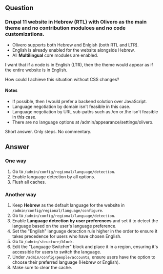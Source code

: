 ## Question

### Drupal 11 website in Hebrew (RTL) with Olivero as the main theme and no contribution moduloes and no code customizations.

* Olivero supports both Hebrew and Enlgish (both RTL and LTR).
* English is already enabled for the website alongside Hebrew.
* All **Multilingual** core modules are enabled.

I want that if a node is in English (LTR), then the theme would appear as if the entire website is in English.

How could I achieve this situation without CSS changes?

#### Notes

* If possible, then I would prefer a backend solution over JavaScript.
* Language negotiation by domain isn't feasible in this case.
* Language negotiation by URL sub-paths such as /en or /he isn't feasible in this case.
* There are no language options at /admin/appearance/settings/olivero.

Short answer. Only steps. No commentary.

## Answer

### One way

1. Go to `/admin/config/regional/language/detection`.
1. Enable language detection by all options.
1. Flush all caches.

### Another way

1. Keep **Hebrew** as the default language for the website in `/admin/config/regional/language/configure`.
2. Go to `/admin/config/regional/language/detection`.
3. Enable **Language detection by user preferences** and set it to detect the language based on the user's language preference.
4. Set the "English" language detection rule higher in the order to ensure it takes precedence for users who have chosen English.
5. Go to `/admin/structure/block`.
6. Edit the "Language Switcher" block and place it in a region, ensuring it's accessible for users to switch the language.
7. Under `/admin/config/people/accounts`, ensure users have the option to choose their preferred language (Hebrew or English).
8. Make sure to clear the cache.
